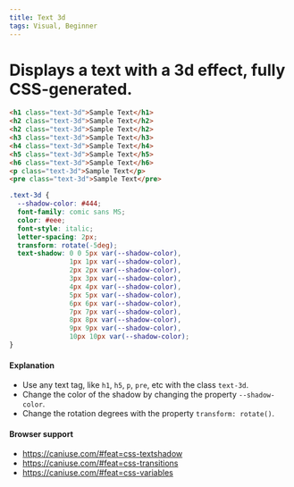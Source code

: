 ```yaml
---
title: Text 3d
tags: Visual, Beginner
---
```


# Displays a text with a 3d effect, fully CSS-generated.

```html
<h1 class="text-3d">Sample Text</h1>
<h2 class="text-3d">Sample Text</h2>
<h2 class="text-3d">Sample Text</h2>
<h3 class="text-3d">Sample Text</h3>
<h4 class="text-3d">Sample Text</h4>
<h5 class="text-3d">Sample Text</h5>
<h6 class="text-3d">Sample Text</h6>
<p class="text-3d">Sample Text</p>
<pre class="text-3d">Sample Text</pre>
```

```css
.text-3d {
  --shadow-color: #444;
  font-family: comic sans MS;
  color: #eee;
  font-style: italic;
  letter-spacing: 2px;
  transform: rotate(-5deg);
  text-shadow: 0 0 5px var(--shadow-color),
               1px 1px var(--shadow-color),
               2px 2px var(--shadow-color),
               3px 3px var(--shadow-color),
               4px 4px var(--shadow-color),
               5px 5px var(--shadow-color),
               6px 6px var(--shadow-color),
               7px 7px var(--shadow-color),
               8px 8px var(--shadow-color),
               9px 9px var(--shadow-color),
               10px 10px var(--shadow-color);
}
```

#### Explanation

- Use any text tag, like `h1`, `h5`, `p`, `pre`, etc with the class `text-3d`.
- Change the color of the shadow by changing the property `--shadow-color`.
- Change the rotation degrees with the property `transform: rotate()`.


#### Browser support

- https://caniuse.com/#feat=css-textshadow
- https://caniuse.com/#feat=css-transitions
- https://caniuse.com/#feat=css-variables